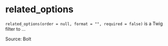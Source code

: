 # related_options

`related_options(order = null, format = "", required = false)` is a Twig filter to ...


Source: Bolt